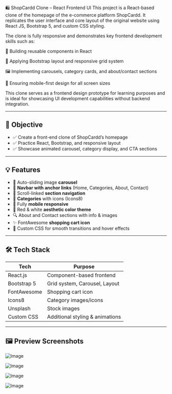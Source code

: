 🛍️ ShopCardd Clone – React Frontend UI
This project is a React-based clone of the homepage of the e-commerce platform ShopCardd.
It replicates the user interface and core layout of the original website using React JS, Bootstrap 5, and custom CSS styling.

The clone is fully responsive and demonstrates key frontend development skills such as:

🧩 Building reusable components in React

🎨 Applying Bootstrap layout and responsive grid system

🖼️ Implementing carousels, category cards, and about/contact sections

📱 Ensuring mobile-first design for all screen sizes

This clone serves as a frontend design prototype for learning purposes and is ideal for showcasing UI development capabilities without backend integration.

---

## 📌 Objective

- ✅ Create a front-end clone of ShopCardd’s homepage
- ✅ Practice React, Bootstrap, and responsive layout
- ✅ Showcase animated carousel, category display, and CTA sections

---

## 💡 Features

- 🔁 Auto-sliding image **carousel**
- 🎯 **Navbar with anchor links** (Home, Categories, About, Contact)
- 🧭 Scroll-linked **section navigation**
- 🛒 **Categories** with icons (Icons8)
- 📱 Fully **mobile responsive**
- 🎨 Red & white **aesthetic color theme**
- 🔍 About and Contact sections with info & images
- ✨ FontAwesome **shopping cart icon**
- 🔧 Custom CSS for smooth transitions and hover effects

---

## 🛠️ Tech Stack

| Tech              | Purpose                         |
|-------------------|----------------------------------|
| React.js          | Component-based frontend         |
| Bootstrap 5       | Grid system, Carousel, Layout    |
| FontAwesome       | Shopping cart icon               |
| Icons8            | Category images/icons            |
| Unsplash          | Stock images                     |
| Custom CSS        | Additional styling & animations  |

---
## 🖼 Preview Screenshots
![Image](https://github.com/user-attachments/assets/069d23a4-1ba4-482f-b962-c22626902be3)

![Image](https://github.com/user-attachments/assets/7d755d21-c928-4a28-bf12-ae57c723cdcc)

![Image](https://github.com/user-attachments/assets/9b8698fa-aaa8-4306-accb-91dc0d79c863)

![Image](https://github.com/user-attachments/assets/7ca52deb-00e6-4c7e-ad0b-502c9c3f47c4)

